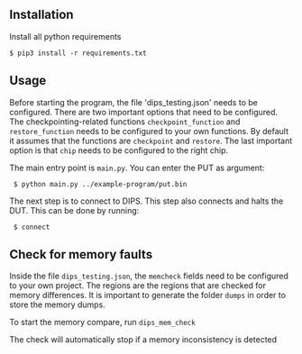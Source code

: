 ## Installation
Install all python requirements

``` $ pip3 install -r requirements.txt ```

## Usage 
Before starting the program, the file 'dips_testing.json' needs to be configured. 
There are two important options that need to be configured. 
The checkpointing-related functions `checkpoint_function` and `restore_function` needs to be configured to your own functions. 
By default it assumes that the functions are `checkpoint` and `restore`. 
The last important option is that `chip` needs to be configured to the right chip. 

The main entry point is `main.py`. You can enter the PUT as argument:

``` $ python main.py ../example-program/put.bin```

The next step is to connect to DIPS. This step also connects and halts the DUT. This can be done by running:

``` $ connect```


## Check for memory faults
Inside the file `dips_testing.json`, the `memcheck` fields need to be configured to your own project. The regions are the regions that are checked for memory differences. It is important to generate the folder `dumps` in order to store the memory dumps. 

To start the memory compare, run `dips_mem_check`

The check will automatically stop if a memory inconsistency is detected